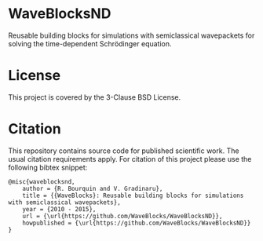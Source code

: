 WaveBlocksND
============

Reusable building blocks for simulations with semiclassical wavepackets
for solving the time-dependent Schrödinger equation.


License
=======

This project is covered by the 3-Clause BSD License.


Citation
========

This repository contains source code for published scientific work.
The usual citation requirements apply. For citation of this project
please use the following bibtex snippet:

    @misc{waveblocksnd,
        author = {R. Bourquin and V. Gradinaru},
        title = {{WaveBlocks}: Reusable building blocks for simulations with semiclassical wavepackets},
        year = {2010 - 2015},
        url = {\url{https://github.com/WaveBlocks/WaveBlocksND}},
        howpublished = {\url{https://github.com/WaveBlocks/WaveBlocksND}}
    }
